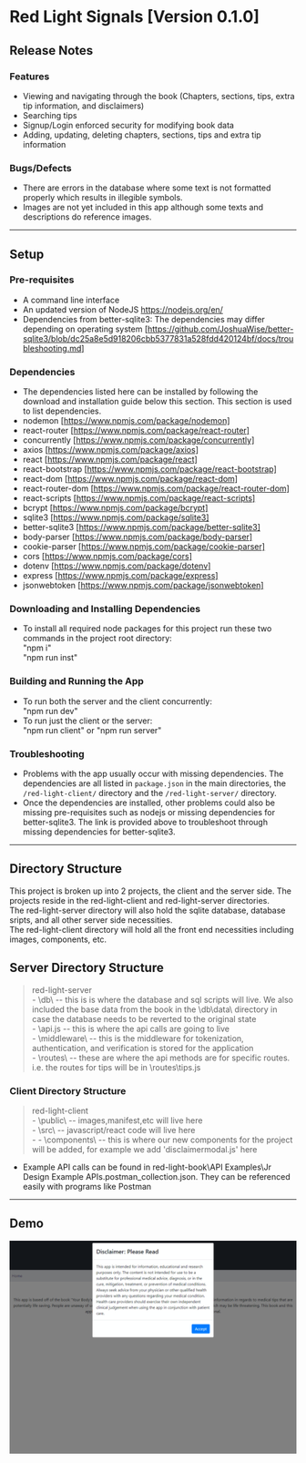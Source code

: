 # Red Light Signals [Version 0.1.0]

## Release Notes
### Features
* Viewing and navigating through the book (Chapters, sections, tips, extra tip information, and disclaimers)
* Searching tips
* Signup/Login enforced security for modifying book data
* Adding, updating, deleting chapters, sections, tips and extra tip information

### Bugs/Defects
* There are errors in the database where some text is not formatted properly which results in illegible symbols.
* Images are not yet included in this app although some texts and descriptions do reference images.

---

## Setup

### Pre-requisites
* A command line interface
* An updated version of NodeJS https://nodejs.org/en/
* Dependencies from better-sqlite3: The dependencies may differ depending on operating system [https://github.com/JoshuaWise/better-sqlite3/blob/dc25a8e5d918206cbb5377831a528fdd420124bf/docs/troubleshooting.md]

### Dependencies
* The dependencies listed here can be installed by following the download and installation guide below this section. This section is used to list dependencies.
* nodemon [https://www.npmjs.com/package/nodemon]
* react-router [https://www.npmjs.com/package/react-router]
* concurrently [https://www.npmjs.com/package/concurrently]
* axios [https://www.npmjs.com/package/axios]
* react [https://www.npmjs.com/package/react]
* react-bootstrap [https://www.npmjs.com/package/react-bootstrap]
* react-dom [https://www.npmjs.com/package/react-dom]
* react-router-dom [https://www.npmjs.com/package/react-router-dom]
* react-scripts [https://www.npmjs.com/package/react-scripts]
* bcrypt [https://www.npmjs.com/package/bcrypt]
* sqlite3 [https://www.npmjs.com/package/sqlite3]
* better-sqlite3 [https://www.npmjs.com/package/better-sqlite3]
* body-parser [https://www.npmjs.com/package/body-parser]
* cookie-parser [https://www.npmjs.com/package/cookie-parser]
* cors [https://www.npmjs.com/package/cors]
* dotenv [https://www.npmjs.com/package/dotenv]
* express [https://www.npmjs.com/package/express]
* jsonwebtoken [https://www.npmjs.com/package/jsonwebtoken]

### Downloading and Installing Dependencies
* To install all required node packages for this project run these two commands in the project root directory:
<br> "npm i"
<br> "npm run inst"

### Building and Running the App
* To run both the server and the client concurrently:
<br>"npm run dev"
* To run just the client or the server:
<br>"npm run client" or "npm run server"

### Troubleshooting
* Problems with the app usually occur with missing dependencies. The dependencies are all listed in `package.json` in the main directories, the `/red-light-client/` directory and the `/red-light-server/` directory. 
* Once the dependencies are installed, other problems could also be missing pre-requisites such as nodejs or missing dependencies for better-sqlite3. The link is provided above to troubleshoot through missing dependencies for better-sqlite3.

---
## Directory Structure
This project is broken up into 2 projects, the client and the server side. The projects reside in the red-light-client and red-light-server directories.<br>
The red-light-server directory will also hold the sqlite database, database sripts, and all other server side necessities.<br>
The red-light-client directory will hold all the front end necessities including images, components, etc.


## Server Directory Structure
> red-light-server
> <br>\- \db\ -- this is is where the database and sql scripts will live. We also included the base data from the book in the \db\data\ directory in case the database needs to be reverted to the original state
> <br>\- \api.js  -- this is where the api calls are going to live
> <br>\- \middleware\ -- this is the middleware for tokenization, authentication, and verification is stored for the application
> <br>\- \routes\ -- these are where the api methods are for specific routes. i.e. the routes for tips will be in \routes\tips.js

### Client Directory Structure
> red-light-client
> <br>\- \public\ -- images,manifest,etc will live here
> <br>\- \src\ -- javascript/react code will live here
> <br>\- - \components\ -- this is where our new components for the project will be added, for example we add 'disclaimermodal.js' here

* Example API calls can be found in red-light-book\API Examples\Jr Design Example APIs.postman_collection.json. They can be referenced easily with programs like Postman
---
## Demo
![](demo-gif.gif)
